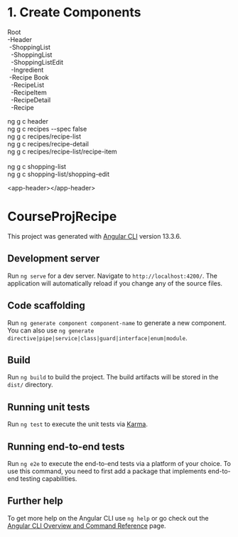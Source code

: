 # 1. Create Components

Root</br>
-Header</br>
&nbsp;-ShoppingList</br>
&nbsp;&nbsp;-ShoppingList</br>
&nbsp;&nbsp;-ShoppingListEdit</br>
&nbsp;&nbsp;-Ingredient</br>
&nbsp;-Recipe Book</br>
&nbsp;&nbsp;-RecipeList</br>
&nbsp;&nbsp;-RecipeItem</br>
&nbsp;&nbsp;-RecipeDetail</br>
&nbsp;&nbsp;-Recipe</br>

ng g c header</br>
ng g c recipes --spec false</br>
ng g c recipes/recipe-list</br>
ng g c recipes/recipe-detail</br>
ng g c recipes/recipe-list/recipe-item</br>
</br>
ng g c shopping-list</br>
ng g c shopping-list/shopping-edit</br>

&lt;app-header&gt;&lt;/app-header&gt;

# CourseProjRecipe

This project was generated with [Angular CLI](https://github.com/angular/angular-cli) version 13.3.6.

## Development server

Run `ng serve` for a dev server. Navigate to `http://localhost:4200/`. The application will automatically reload if you change any of the source files.

## Code scaffolding

Run `ng generate component component-name` to generate a new component. You can also use `ng generate directive|pipe|service|class|guard|interface|enum|module`.

## Build

Run `ng build` to build the project. The build artifacts will be stored in the `dist/` directory.

## Running unit tests

Run `ng test` to execute the unit tests via [Karma](https://karma-runner.github.io).

## Running end-to-end tests

Run `ng e2e` to execute the end-to-end tests via a platform of your choice. To use this command, you need to first add a package that implements end-to-end testing capabilities.

## Further help

To get more help on the Angular CLI use `ng help` or go check out the [Angular CLI Overview and Command Reference](https://angular.io/cli) page.
